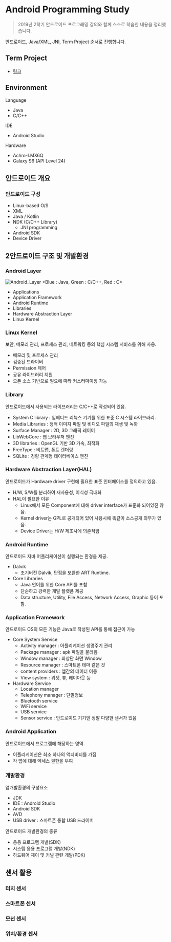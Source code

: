 
# Android Programming Study
> 2019년 2학기 안드로이드 프로그래밍 강의와 함께 스스로 학습한 내용을 정리했습니다.

안드로이드, Java/XML, JNI, Term Project 순서로 진행합니다.

## Term Project
- [링크](https://github.com/daerong/Linux_Android_Study/tree/master/Termproject_2011144024_UDS)

## Environment
Language
- Java
- C/C++

IDE
- Android Studio

Hardware
- Achro-I.MX6Q
- Galaxy S6 (API Level 24)

## 안드로이드 개요
### 안드로이드 구성
- Linux-based O/S
- XML
- Java / Kotlin
- NDK (C/C++ Library)
	- JNI programming
- Android SDK
- Device Driver
## 2안드로이드 구조 및 개발환경
### Android Layer
![Android_Layer](https://user-images.githubusercontent.com/26676087/85404706-5393af00-b59a-11ea-9542-83bea0fdebea.png)
<Blue : Java, Green : C/C++, Red : C> 

* Applications
* Application Framework
* Android Runtime
* Libraries
* Hardware Abstraction Layer
* Linux Kernel

### Linux Kernel
보안, 메모리 관리, 프로세스 관리, 네트워킹 등의 핵심 시스템 서비스를 위해 사용.

- 메모리 및 프로세스 관리
- 검증된 드라이버
- Permission 제어
- 공유 라이브러리 지원
- 오픈 소스 기반으로 필요에 따라 커스터마이징 가능

### Library
안드로이드에서 사용되는 라이브러리는 C/C++로 작성되어 있음.

- System C library : 임베디드 리눅스 기기를 위한 표준 C 시스템 라이브러리.
- Media Libraries : 정적 이미지 파일 및 비디오 파일의 재생 및 녹화
- Surface Manager : 2D, 3D 그래픽 레이어
- LibWebCore : 웹 브라우저 엔진
- 3D libraries : OpenGL 기반 3D 가속, 최적화
- FreeType : 비트맵, 폰트 렌더링
- SQLite : 경량 관계형 데이터베이스 엔진

### Hardware Abstraction Layer(HAL)
안드로이드가 Hardware driver 구현에 필요한 표준 인터페이스를 정의하고 있음.
- H/W, S/W를 분리하여 재사용성, 이식성 극대화
- HAL이 필요한 이유
	- Linux에서 모든 Component에 대해 driver interface가 표준화 되어있진 않음.
	- Kernel driver는 GPL로 공개되어 있어 사용시에 똑같이 소스공개 의무가 있음.
	- Device Driver는 H/W 제조사에 의존적임

### Android Runtime
안드로이드 자바 어플리케이션이 실행되는 환경을 제공.
- Dalvik
	- 초기버전 Dalvik, 단점을 보완한 ART Runtime.
- Core Libraries
	- Java 언어를 위한 Core API를 포함
	- 단순하고 강력한 개발 플랫폼 제공
	- Data structure, Utility, File Access, Network Access, Graphic 등이 포함.

### Application Framework
안드로이드 OS의 모든 기능은 Java로 작성된 API를 통해 접근이 가능
- Core System Service
	- Activity manager : 어플리케이션 생명주기 관리
	- Package manager : apk 파일을 불러옴
	- Window manager : 최상단 화면 Window
	- Resource manager : 스마트폰 테마 같은 것
	- content providers : 앱간의 데이터 이동
	- View system : 위젯, 뷰, 레이아웃 등
- Hardware Service
	- Location manager
	- Telephony manager : 단말정보
	- Bluetooth service 
	- WiFi service 
	- USB service
	- Sensor service : 안드로이드 기기엔 정말 다양한 센서가 있음

### Android Application
안드로이드에서 프로그램에 해당하는 영역.
- 어플리케이션은 최소 하나의 액티비티를 가짐
- 각 앱에 대해 엑세스 권한을 부여

### 개발환경
앱개발환경의 구성요소
- JDK
- IDE : Android Studio
- Android SDK
- AVD
- USB driver : 스마트폰 통합 USB 드라이버

안드로이드 개발환경의 종류
- 응용 프로그램 개발(SDK)
- 시스템 응용 프로그램 개발(NDK)
- 하드웨어 제이 및 커널 관련 개발(PDK)

## 센서 활용
### 터치 센서
### 스마트폰 센서
### 모션 센서
### 위치/환경 센서

```
